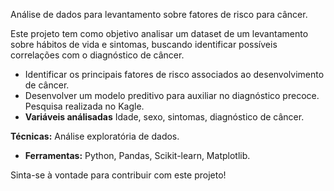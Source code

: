 Análise de dados para levantamento sobre fatores de risco para câncer.

Este projeto tem como objetivo analisar um dataset de um levantamento sobre hábitos de vida e sintomas, buscando identificar possíveis correlações com o diagnóstico de câncer.
* Identificar os principais fatores de risco associados ao desenvolvimento de câncer.
* Desenvolver um modelo preditivo para auxiliar no diagnóstico precoce.
Pesquisa realizada no Kagle.
* **Variáveis análisadas** Idade, sexo, sintomas, diagnóstico de câncer.

**Técnicas:** Análise exploratória de dados.
* **Ferramentas:** Python, Pandas, Scikit-learn, Matplotlib.

Sinta-se à vontade para contribuir com este projeto!




